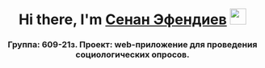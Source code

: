 <h1 align="center">Hi there, I'm <a href="https://moodle.surgu.ru/user/profile.php?id=47539" target="_blank">Сенан Эфендиев</a>
<img src="https://github.com/blackcater/blackcater/raw/main/images/bad.gif" height="32"/></h1>
<h3 align="center">Группа: 609-21з. Проект: web-приложение для проведения социологических опросов. <h3>
